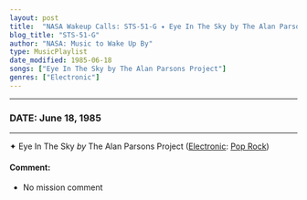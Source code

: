 ```yaml
---
layout: post
title:  "NASA Wakeup Calls: STS-51-G ✦ Eye In The Sky by The Alan Parsons Project ✺ June 18, 1985"
blog_title: "STS-51-G"
author: "NASA: Music to Wake Up By"
type: MusicPlaylist
date_modified: 1985-06-18
songs: ["Eye In The Sky by The Alan Parsons Project"]
genres: ["Electronic"]
---
```


----
### DATE: June 18, 1985
----
✦ Eye In The Sky *by* The Alan Parsons Project ([Electronic](https://www.discogs.com/genre/Electronic): [Pop Rock](https://www.discogs.com/style/Pop%20Rock)) <a target="blank_" href="https://www.discogs.com/The-Alan-Parsons-Project-Eye-In-The-Sky/master/89391">
    <i class="fas fa-compact-disc"
       title="Discogs entry for this song"
       alt="Discogs entry for this song"
       style="font-size: 1.1em;"></i></a>
    

#### Comment:
* No mission comment



<br/>
<center>
	<a target="_blank"
	   href="https://twitter.com/intent/tweet?hashtags=Space,NASA,Playlist,NASAWakeupCalls,SpaceProgram&text=🚀 {{ page.author}}, '{{ page.songs.first }}' {{ page.title }}, {{ page.date | date: '%B %d, %Y' }}, {{ site.url }}{{ page.url }}&via=nasawakeupcalls"><i class="fab fa-twitter" title="Tweet this page" alt="Tweet this page" style="font-size: 1.3em;"></i></a>
	&nbsp; 	<i class="fas fa-user-astronaut" style="font-size: 1.5em;"></i> &nbsp;
    <a id="custom_amazon_link"
       type="amzn" search="#"
       category="popular music">
    <i class="fab fa-amazon" style="font-size: 1.3em;"></i></a>
</center>

<!-- Randomly resolve an individual entry from a song array -->
<script src="/assets/javascript/seedrandom.min.js"></script>
<script>
  var wake_me_up = ["Eye In The Sky by The Alan Parsons Project"];
  var prng = new Math.seedrandom();
  function randomSong() {
    song = wake_me_up[Math.floor(Math.random() * wake_me_up.length)];
    var amazon_link = document.getElementById("custom_amazon_link");
    amazon_link.setAttribute("search", song);
  }
  window.onload = randomSong();
</script>
